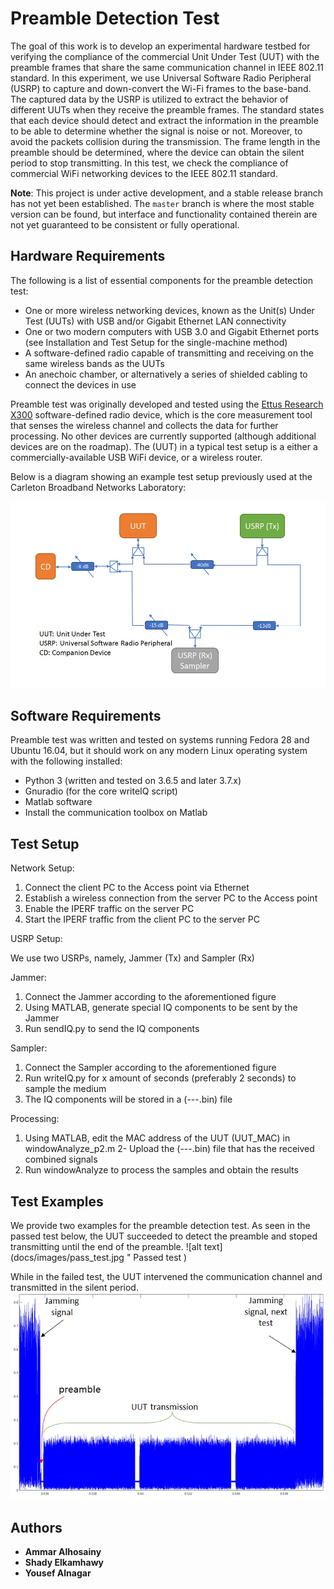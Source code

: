 # Preamble Detection Test

<!-- In the IEEE 802.11 standard, each device should detect and extract the information in the preamble  to be able to determine whether the signal is noise or not. In addition, to avoid the packets collision during the transmission. The frame length in the preamble should be determined, where the device can know the period to be silent within. In this test, we check the compliance of commercial WiFi networking devices to the IEEE 802.11 standard. -->


The goal of this work is to develop an experimental
hardware testbed for verifying the compliance of the commercial
Unit Under Test (UUT)  with the preamble  frames that share the same communication  channel in IEEE 802.11 standard. In this experiment, we use  Universal Software Radio Peripheral (USRP) to capture and down-convert the Wi-Fi frames to the base-band. The captured data  by the USRP is utilized to extract the behavior of  different UUTs when they receive the preamble frames. The  standard states that each device should detect and extract the information in the preamble  to be able to determine whether the signal is noise or not. Moreover, to avoid the packets collision during the transmission. The frame length in the preamble should be determined, where the device can obtain the silent period to stop transmitting. In this test, we check the compliance of commercial WiFi networking devices to the IEEE 802.11 standard.


**Note**: This project is under active development, and a stable release branch has not yet been established.
The ```master``` branch is where the most stable version can be found, but interface and functionality contained therein are not yet guaranteed to be consistent or fully operational.

## Hardware Requirements

The following is a list of essential components for the preamble detection test:

* One or more wireless networking devices, known as the Unit(s) Under Test (UUTs) with USB and/or Gigabit Ethernet LAN connectivity
* One or two modern computers with USB 3.0 and Gigabit Ethernet ports (see Installation and Test Setup for the single-machine method)
* A software-defined radio capable of transmitting and receiving on the same wireless bands as the UUTs
* An anechoic chamber, or alternatively a series of shielded cabling to connect the devices in use

Preamble test was originally developed and tested using the [Ettus Research X300](https://www.ettus.com/all-products/X300-KIT/) software-defined radio device, which is the core measurement tool that senses the wireless channel and collects the data for further processing. No other devices are currently supported (although additional devices are on the roadmap). The (UUT) in a typical test setup is a either a commercially-available USB WiFi device, or a wireless router.

Below is a diagram showing an example test setup previously used at the Carleton Broadband Networks Laboratory:

![alt text](docs/images/System_model.jpg "  Preambl Test Setup ")

## Software Requirements

Preamble test was written and tested on systems running Fedora 28 and Ubuntu 16.04, but it should work on any modern Linux operating system with the following installed:

* Python 3 (written and tested on 3.6.5 and later 3.7.x)
* Gnuradio (for the core writeIQ script)
* Matlab software
* Install the communication toolbox on Matlab

<!--
Additionally, one script (```utils/writeIQ.py```) is currently written in Python 2, but will be updated as part of the project goals.
Early versions of the tool relied upon the use of the [MATLAB Engine for Python](https://www.mathworks.com/help/matlab/matlab-engine-for-python.html); however a significant effort was undertaken by the members of the Carleton University Broadband Networks Laboratory to rewrite the prototypical scripts in Python 3. Copies of the original MATLAB code are contained in the ```matlab``` folder for reference.-->

## Test Setup
Network Setup:
1. Connect the client PC to the Access point via Ethernet  
2. Establish a wireless connection from the server PC to the Access point
3. Enable the IPERF traffic on the server PC
4. Start the IPERF traffic from the client PC to the server PC


USRP Setup: 

We use two USRPs, namely, Jammer (Tx) and  Sampler (Rx)

Jammer:
1. Connect the Jammer according to the aforementioned figure
2. Using MATLAB, generate special IQ components  to be sent by the Jammer
3. Run sendIQ.py to send the IQ components

Sampler:
1. Connect the Sampler according to the aforementioned figure
2. Run writeIQ.py for x amount of seconds (preferably 2 seconds) to sample the medium
3. The IQ components will be stored in a (---.bin) file

Processing:
1. Using MATLAB, edit the MAC address of the UUT (UUT_MAC) in windowAnalyze_p2.m
2- Upload the (---.bin) file that has the received combined signals 
2. Run windowAnalyze to process the samples and obtain the results




## Test Examples

We provide two examples for the preamble detection test. As seen in the passed test below, the UUT succeeded to detect the preamble and stoped transmitting until the end of the preamble.
![alt text](docs/images/pass_test.jpg "  Passed test  )

<!--<img src= "docs/images/pass_test.jpg " width="200" height="200">-->

While in the failed test, the UUT intervened the communication channel and transmitted in the silent period.
![alt text](docs/images/failed_test.jpg "  Failed test ")



## Authors

* **Ammar Alhosainy**
* **Shady Elkamhawy**
* **Yousef Alnagar**
